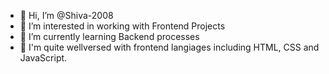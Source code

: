 - 👋 Hi, I’m @Shiva-2008
- 👀 I’m interested in working with Frontend Projects
- 🌱 I’m currently learning Backend processes
- 📜 I'm quite wellversed with frontend langiages including HTML, CSS and JavaScript.


<!---
Shiva-2008/Shiva-2008 is a ✨ special ✨ repository because its `README.md` (this file) appears on your GitHub profile.
You can click the Preview link to take a look at your changes.
--->
